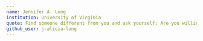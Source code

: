 ```yaml
---
name: Jennifer A. Long
institution: University of Virginia
quote: Find someone different from you and ask yourself: Are you willing to fight for them?
github_user: j-alicia-long
---
```

